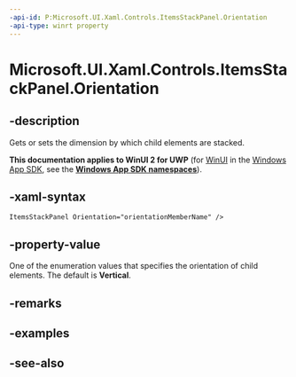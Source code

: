 ```yaml
---
-api-id: P:Microsoft.UI.Xaml.Controls.ItemsStackPanel.Orientation
-api-type: winrt property
---
```


<!-- Property syntax
public Windows.UI.Xaml.Controls.Orientation Orientation { get;  set; }
-->

# Microsoft.UI.Xaml.Controls.ItemsStackPanel.Orientation

## -description
Gets or sets the dimension by which child elements are stacked.

**This documentation applies to WinUI 2 for UWP** (for [WinUI](/windows/apps/winui/winui3/) in the [Windows App SDK](/windows/apps/windows-app-sdk/), see the **[Windows App SDK namespaces](/windows/windows-app-sdk/api/winrt/)**).

## -xaml-syntax
```xaml
ItemsStackPanel Orientation="orientationMemberName" />
```


## -property-value
One of the enumeration values that specifies the orientation of child elements. The default is **Vertical**.

## -remarks

## -examples

## -see-also
